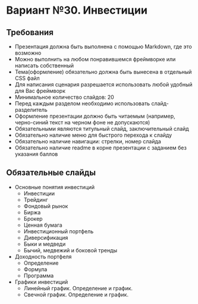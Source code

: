# Вариант №30. Инвестиции
## Требования
- Презентация должна быть выполнена с помощью Markdown, где это возможно
- Можно выполнить на любом понравившемся фреймворке или написать собственный
- Тема(оформление) обязательно должна быть вынесена в отдельный CSS файл
- Для написания сценария разрешается использовать любой удобный для Вас фреймворк
- Минимальное количество слайдов: 20
- Перед каждым разделом необходимо использовать слайд-разделитель
- Оформление презентации должно быть читаемым (например, черно-синий текст на черном фоне не допускаются)
- Обязательными являются титульный слайд, заключительный слайд
- Обязательно наличие меню для быстрого перехода к слайду
- Обязательно наличие навигации: стрелки, номер слайда
- Обязательно наличие readme в корне презентации с заданием без указания баллов
## Обязательные слайды
- Основные понятия инвестиций
    - Инвестиции
    - Трейдинг
    - Фондовый рынок
    - Биржа
    - Брокер
    - Ценная бумага
    - Инвестиционный портфель
    - Диверсификация
    - Быки и медведи
    - Бычий, медвежий и боковой тренды
- Доходность портфеля
    - Определение
    - Формула
    - Программа
- Графики инвестиций
    - Линейный график. Определение и график.
    - Свечной график. Определение и график.